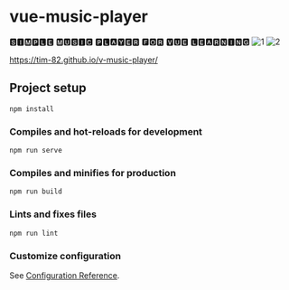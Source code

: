 # vue-music-player

🆂🅸🅼🅿🅻🅴 🅼🆄🆂🅸🅲 🅿🅻🅰🆈🅴🆁 🅵🅾🆁 🆅🆄🅴 🅻🅴🅰🆁🅽🅸🅽🅶
![1](https://user-images.githubusercontent.com/56195913/96771337-2e993680-13ea-11eb-9a84-5b96fc76baa4.png)
![2](https://user-images.githubusercontent.com/56195913/96771352-335dea80-13ea-11eb-9964-30d38765e1f8.png)


https://tim-82.github.io/v-music-player/
## Project setup
```
npm install
```

### Compiles and hot-reloads for development
```
npm run serve
```

### Compiles and minifies for production
```
npm run build
```

### Lints and fixes files
```
npm run lint
```

### Customize configuration
See [Configuration Reference](https://cli.vuejs.org/config/).
